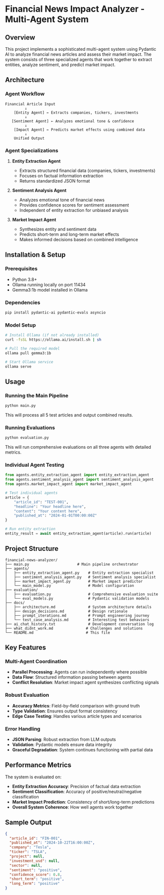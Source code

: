 # Financial News Impact Analyzer - Multi-Agent System

## Overview

This project implements a sophisticated multi-agent system using Pydantic AI to analyze financial news articles and assess their market impact. The system consists of three specialized agents that work together to extract entities, analyze sentiment, and predict market impact.

## Architecture

### Agent Workflow
```
Financial Article Input
         ↓
    [Entity Agent] ← Extracts companies, tickers, investments
         ↓
   [Sentiment Agent] ← Analyzes emotional tone & confidence
         ↓
    [Impact Agent] ← Predicts market effects using combined data
         ↓
    Unified Output
```

### Agent Specializations

1. **Entity Extraction Agent**
   - Extracts structured financial data (companies, tickers, investments)
   - Focuses on factual information extraction
   - Returns standardized JSON format

2. **Sentiment Analysis Agent**
   - Analyzes emotional tone of financial news
   - Provides confidence scores for sentiment assessment
   - Independent of entity extraction for unbiased analysis

3. **Market Impact Agent**
   - Synthesizes entity and sentiment data
   - Predicts short-term and long-term market effects
   - Makes informed decisions based on combined intelligence

## Installation & Setup

### Prerequisites
- Python 3.8+
- Ollama running locally on port 11434
- Gemma3:1b model installed in Ollama

### Dependencies
```bash
pip install pydantic-ai pydantic-evals asyncio
```

### Model Setup
```bash
# Install Ollama (if not already installed)
curl -fsSL https://ollama.ai/install.sh | sh

# Pull the required model
ollama pull gemma3:1b

# Start Ollama service
ollama serve
```

## Usage

### Running the Main Pipeline
```bash
python main.py
```

This will process all 5 test articles and output combined results.

### Running Evaluations
```bash
python evaluation.py
```

This will run comprehensive evaluations on all three agents with detailed metrics.

### Individual Agent Testing
```python
from agents.entity_extraction_agent import entity_extraction_agent
from agents.sentiment_analysis_agent import sentiment_analysis_agent
from agents.market_impact_agent import market_impact_agent

# Test individual agents
article = {
    "article_id": "TEST-001",
    "headline": "Your headline here",
    "content": "Your content here",
    "published_at": "2024-01-01T00:00:00Z"
}

# Run entity extraction
entity_result = await entity_extraction_agent(article).run(article)
```

## Project Structure

```
financial-news-analyzer/
├── main.py                      # Main pipeline orchestrator
├── agents/
│   ├── entity_extraction_agent.py    # Entity extraction specialist
│   ├── sentiment_analysis_agent.py   # Sentiment analysis specialist
│   ├── market_impact_agent.py        # Market impact predictor
│   └── main_model.py                 # Model configuration
├── evaluation/
│   ├── evaluation.py                 # Comprehensive evaluation suite
│   └── eval_models.py                # Pydantic validation models
├── docs/
│   ├── architecture.md               # System architecture details
│   ├── design_decisions.md           # Design rationale
│   ├── prompt_iterations.md          # Prompt engineering journey
│   └── test_case_analysis.md         # Interesting test behaviors
├── ai_chat_history.txt               # Development conversation log
├── what_didnt_work.md               # Challenges and solutions
└── README.md                        # This file
```

## Key Features

### Multi-Agent Coordination
- **Parallel Processing**: Agents can run independently where possible
- **Data Flow**: Structured information passing between agents
- **Conflict Resolution**: Market impact agent synthesizes conflicting signals

### Robust Evaluation
- **Accuracy Metrics**: Field-by-field comparison with ground truth
- **Type Validation**: Ensures output format consistency
- **Edge Case Testing**: Handles various article types and scenarios

### Error Handling
- **JSON Parsing**: Robust extraction from LLM outputs
- **Validation**: Pydantic models ensure data integrity
- **Graceful Degradation**: System continues functioning with partial data

## Performance Metrics

The system is evaluated on:
- **Entity Extraction Accuracy**: Precision of factual data extraction
- **Sentiment Classification**: Accuracy of positive/neutral/negative classification
- **Market Impact Prediction**: Consistency of short/long-term predictions
- **Overall System Coherence**: How well agents work together

## Sample Output

```json
{
  "article_id": "FIN-001",
  "published_at": "2024-10-22T16:00:00Z",
  "company": "Tesla",
  "ticker": "TSLA",
  "project": null,
  "investment_usd": null,
  "sector": null,
  "sentiment": "positive",
  "confidence_score": 0.8,
  "short_term": "positive",
  "long_term": "positive"
}
```